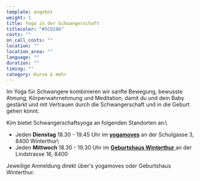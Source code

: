 ```yaml
---
template: angebot
weight: 1
title: Yoga in der Schwangerschaft
titlecolor: "#5C8288"
costs: ""
on_call_costs: ""
location: ""
location_area: ""
language: ""
duration: ""
timing: ""
category: Kurse & mehr
---
```

Im Yoga für Schwangere kombinieren wir sanfte Bewegung, bewusste Atmung, Körperwahrnehmung und Meditation, damit du und dein Baby gestärkt und mit Vertrauen durch die Schwangerschaft und in die Geburt gehen könnt.

Kim bietet Schwangerschaftsyoga an folgenden Standorten an:\
- Jeden **Dienstag** 18.30 - 19.45 Uhr im **[yogamoves](https://www.yoga-moves.ch/news-uebersicht/yoga-in-der-schwangerschaft "yogamoves")** an der Schulgasse 3, 8400 Winterthur\
- Jeden **Mittwoch** 18.30 - 19.30 Uhr im [**Geburtshaus Winterthur** ](https://www.geburtshauswinterthur.ch/kurs-schwangerschaftsyoga)an der Lindstrasse 16, 8400 [](https://www.geburtshauswinterthur.ch/kurs-schwangerschaftsyoga)

Jeweilige Anmeldung direkt über's yogamoves oder Geburtshaus Winterthur.